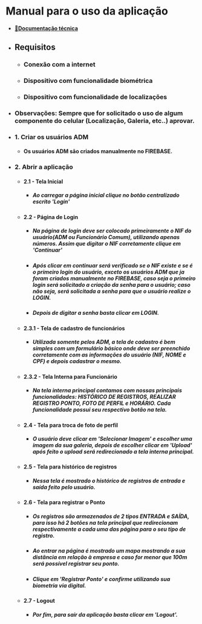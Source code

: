 # Manual para o uso da aplicação

- #### [📝Documentação técnica](../README.md)

- ## Requisitos
    - ### Conexão com a internet
    - ### Dispositivo com funcionalidade biométrica
    - ### Dispositivo com funcionalidade de localizações

- ### Observações: Sempre que for solicitado o uso de algum componente do celular (Localização, Galeria, etc..) aprovar.

- ### 1. Criar os usuários ADM
    - #### Os usuários ADM são criados manualmente no FIREBASE.
- ### 2. Abrir a aplicação
    - #### 2.1 - Tela Inicial
        - ##### Ao carregar a página inicial clique no botão centralizado escrito 'Login'
    - #### 2.2 - Página de Login
        - ##### Na página de login deve ser colocado primeiramente o NIF do usuário(ADM ou Funcionário Comum), utilizando apenas números. Assim que digitar o NIF corretamente clique em 'Continuar'
        - ##### Após clicar em continuar será verificado se o NIF existe e se é o primeiro login do usuário, exceto os usuários ADM que ja foram criados manualmente no FIREBASE, caso seja o primeiro login será solicitado a criação da senha para o usuário; caso não seja, será solicitada a senha para que o usuário realize o LOGIN.
        - ##### Depois de digitar a senha basta clicar em LOGIN.
    - #### 2.3.1 - Tela de cadastro de funcionários
        - ##### Utilizada somente pelos ADM, a tela de cadastro é bem simples com um formulário básico onde deve ser preenchido corretamente com as informações do usuário (NIF, NOME e CPF) e depois cadastrar o mesmo.
    - #### 2.3.2 - Tela Interna para Funcionário
        - ##### Na tela interna principal contamos com nossas principais funcionalidades: HISTÓRICO DE REGISTROS, REALIZAR REGISTRO PONTO, FOTO DE PERFIL e HORÁRIO. Cada funcionalidade possui seu respectivo botão na tela.
    - #### 2.4 - Tela para troca de foto de perfil
        - ##### O usuário deve clicar em 'Selecionar Imagem' e escolher uma imagem da sua galeria, depois de escolher clicar em 'Upload' após feito o upload será redirecionado a tela interna principal.
    - #### 2.5 - Tela para histórico de registros
        - ##### Nessa tela é mostrado o histórico de registros de entrada e saída feito pelo usuário.
    - #### 2.6 - Tela para registrar o Ponto
        - ##### Os registros são armazenados de 2 tipos ENTRADA e SAÍDA, para isso há 2 botões na tela principal que redirecionam respectivamente a cada uma das página para o seu tipo de registro.
        - ##### Ao entrar na página é mostrado um mapa mostrando a sua distância em relação à empresa e caso for menor que 100m será possível registrar seu ponto.
        - ##### Clique em 'Registrar Ponto' e confirme utilizando sua biometria via digital.
    - #### 2.7 -  Logout
        - ##### Por fim, para sair da aplicação basta clicar em 'Logout'.
        
